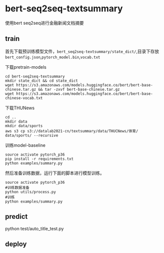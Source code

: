 # bert-seq2seq-textsummary

使用bert seq2seq进行金融新闻文档摘要

## train

首先下载预训练模型文件，`bert_seq2seq-textsummary/state_dict/`,目录下存放`bert_config.json`,`pytorch_model.bin`,`vocab.txt`


下载pretrain-models
~~~
cd bert-seq2seq-textsummary
mkdir state_dict && cd state_dict
wget https://s3.amazonaws.com/models.huggingface.co/bert/bert-base-chinese.tar.gz && tar -zxvf bert-base-chinese.tar.gz
wget https://s3.amazonaws.com/models.huggingface.co/bert/bert-base-chinese-vocab.txt
~~~

下载THUNews
~~~
cd ..
mkdir data
mkdir data/sports
aws s3 cp s3://datalab2021-cn/textsummary/data/THUCNews/体育/ data/sports/ --recursive
~~~

训练model-baseline
~~~
source activate pytorch_p36
pip install -r requirements.txt
python examples/summary.py
~~~

然后准备训练数据，运行下面的脚本进行模型训练。
~~~
source activate pytorch_p36
#训练数据准备
python utils/process.py
#训练
python examples/summary.py
~~~

## predict
python test/auto_title_test.py 
## deploy